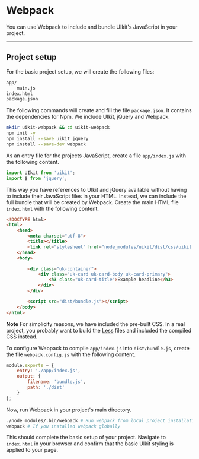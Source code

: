 # Webpack

You can use Webpack to include and bundle UIkit's JavaScript in your project.

***

## Project setup

For the basic project setup, we will create the following files:

```html
app/
    main.js
index.html
package.json
```

The following commands will create and fill the file `package.json`. It contains the dependencies for Npm. We include UIkit, jQuery and Webpack.

```sh
mkdir uikit-webpack && cd uikit-webpack
npm init -y
npm install --save uikit jquery
npm install --save-dev webpack
```

As an entry file for the projects JavaScript, create a file `app/index.js` with the following content.

```js
import UIkit from 'uikit';
import $ from 'jquery';
```

This way you have references to UIkit and jQuery available without having to include their JavaScript files in your HTML. Instead, we can include the full bundle that will be created by Webpack. Create the main HTML file `index.html` with the following content.

```html
<!DOCTYPE html>
<html>
    <head>
        <meta charset="utf-8">
        <title></title>
        <link rel="stylesheet" href="node_modules/uikit/dist/css/uikit.min.css">
    </head>
    <body>

        <div class="uk-container">
            <div class="uk-card uk-card-body uk-card-primary">
                <h3 class="uk-card-title">Example headline</h3>
            </div>
        </div>

        <script src="dist/bundle.js"></script>
    </body>
</html>
```

**Note** For simplicity reasons, we have included the pre-built CSS. In a real project, you probably want to build the [Less](less.md) files and included the compiled CSS instead.

To configure Webpack to compile `app/index.js` into `dist/bundle.js`, create the file `webpack.config.js` with the following content.

```js
module.exports = {
    entry: './app/index.js',
    output: {
        filename: 'bundle.js',
        path: './dist'
    }
};
```

Now, run Webpack in your project's main directory.

```sh
./node_modules/.bin/webpack # Run webpack from local project installation
webpack # If you installed webpack globally
```

This should complete the basic setup of your project. Navigate to `index.html` in your browser and confirm that the basic UIkit styling is applied to your page.
